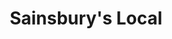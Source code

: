 ---
title: "Sainsbury's Local"
url: /leamington-spa/sainsburys-local-cubbington-road/
shop: Lebensmittel
---